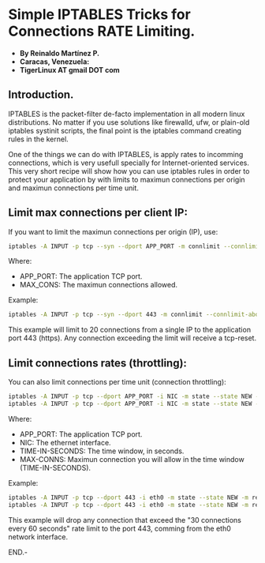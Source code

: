 # Simple IPTABLES Tricks for Connections RATE Limiting.

- **By Reinaldo Martínez P.**
- **Caracas, Venezuela:**
- **TigerLinux AT gmail DOT com**


## Introduction.

IPTABLES is the packet-filter de-facto implementation in all modern linux distributions. No matter if you use solutions like firewalld, ufw, or plain-old iptables systinit scripts, the final point is the iptables command creating rules in the kernel.

One of the things we can do with IPTABLES, is apply rates to incomming connections, which is very usefull specially for Internet-oriented services. This very short recipe will show how you can use iptables rules in order to protect your application by with limits to maximun connections per origin and maximun connections per time unit.


## Limit max connections per client IP:

If you want to limit the maximun connections per origin (IP), use:

```bash
iptables -A INPUT -p tcp --syn --dport APP_PORT -m connlimit --connlimit-above MAX_CONS -j REJECT --reject-with tcp-reset
```

Where:

- APP_PORT: The application TCP port.
- MAX_CONS: The maximun connections allowed.

Example:

```bash
iptables -A INPUT -p tcp --syn --dport 443 -m connlimit --connlimit-above 20 -j REJECT --reject-with tcp-reset
```

This example will limit to 20 connections from a single IP to the application port 443 (https). Any connection exceeding the limit will receive a tcp-reset.
 

## Limit connections rates (throttling):

You can also limit connections per time unit (connection throttling):

```bash
iptables -A INPUT -p tcp --dport APP_PORT -i NIC -m state --state NEW -m recent --set
iptables -A INPUT -p tcp --dport APP_PORT -i NIC -m state --state NEW -m recent --update --seconds TIME-IN-SECONDS --hitcount MAX-CONNS -j DROP
```

Where:

- APP_PORT: The application TCP port.
- NIC: The ethernet interface.
- TIME-IN-SECONDS: The time window, in seconds.
- MAX-CONNS: Maximun connection you will allow in the time window (TIME-IN-SECONDS).

Example:

```bash
iptables -A INPUT -p tcp --dport 443 -i eth0 -m state --state NEW -m recent --set
iptables -A INPUT -p tcp --dport 443 -i eth0 -m state --state NEW -m recent --update --seconds 60 --hitcount 30 -j DROP
```

This example will drop any connection that exceed the "30 connections every 60 seconds" rate limit to the port 443, comming from the eth0 network interface.


END.-

